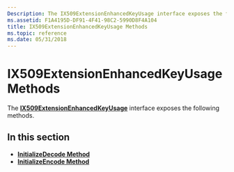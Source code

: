 ```yaml
---
Description: The IX509ExtensionEnhancedKeyUsage interface exposes the following methods.
ms.assetid: F1A4195D-DF91-4F41-98C2-5990D8F4A104
title: IX509ExtensionEnhancedKeyUsage Methods
ms.topic: reference
ms.date: 05/31/2018
---
```


# IX509ExtensionEnhancedKeyUsage Methods

The [**IX509ExtensionEnhancedKeyUsage**](/windows/desktop/api/CertEnroll/nn-certenroll-ix509extensionenhancedkeyusage) interface exposes the following methods.

## In this section

-   [**InitializeDecode Method**](/windows/desktop/api/CertEnroll/nf-certenroll-ix509extensionenhancedkeyusage-initializedecode)
-   [**InitializeEncode Method**](/windows/desktop/api/CertEnroll/nf-certenroll-ix509extensionenhancedkeyusage-initializeencode)

 

 



